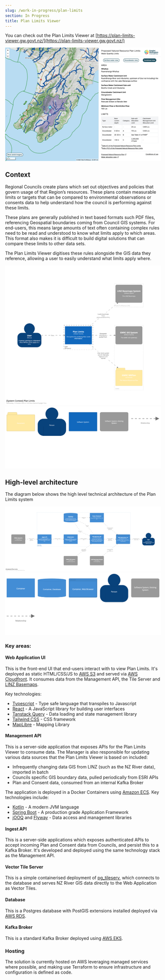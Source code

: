 ```yaml
---
slug: /work-in-progress/plan-limits
section: In Progress
title: Plan Limits Viewer
---
```


You can check out the Plan Limits Viewer at [https://plan-limits-viewer.gw.govt.nz/](https://plan-limits-viewer.gw.govt.nz/)

![A screenshot of the Plan Limits Viewer](./plan-limits-viewer-screenshot.png)

## Context

Regional Councils create plans which set out objectives and policies that govern usage of that Region’s resources. These plans contain measurable limits or targets that can be compared to environmental observations or consents data to help understand how the council is performing against these limits.

These plans are generally published in text based formats such PDF files, referencing Geospatial boundaries coming from Council GIS systems. For end-users, this means large amounts of text often containing complex rules need to be read and understood to know what limits apply to which areas. This format also makes it is difficult to build digital solutions that can compare these limits to other data sets.

The Plan Limits Viewer digitises these rules alongside the GIS data they reference, allowing a user to easily understand what limits apply where.

![Context Diagram](./structurizr-1-SystemContext.png)
![Context Key](./structurizr-1-SystemContext-key.png)

## High-level architecture
The diagram below shows the high level technical architecture of the Plan Limits system

![Containers Diagram](./structurizr-1-SystemContainers.png)
![Containers Key](./structurizr-1-SystemContainers-key.png)

### Key areas:

#### Web Application UI

This is the front-end UI that end-users interact with to view Plan Limits. It's deployed as static HTML/CSS/JS to [AWS S3](https://aws.amazon.com/s3) and served via [AWS Cloudfront](https://www.amazonaws.cn/en/cloudfront/). It consumes data from the Management API, the Tile Server and [LINZ Basemaps](https://basemaps.linz.govt.nz/).

Key technologies:
* [Typescript](https://www.typescriptlang.org/) - Type safe language that transpiles to Javascript
* [React](https://reactjs.org/) - A JavaScript library for building user interfaces
* [Tanstack Query](https://tanstack.com/query/v4/) - Data loading and state management library
* [Tailwind CSS](https://tailwindcss.com/) - CSS framework
* [MapLibre](https://maplibre.org/projects/) - Mapping Library

#### Management API
This is a server-side application that exposes APIs for the Plan Limits Viewer to consume data. The Manager is also responsible for updating various data sources that the Plan Limits Viewer is based on included:
- Infrequently changing data GIS from LINZ (such as the NZ River data), imported in batch
- Councils specific GIS boundary data, pulled periodically from ESRI APIs
- Plan and Consent data, consumed from an internal Kafka Broker

The application is deployed in a Docker Containers using [Amazon ECS](https://aws.amazon.com/ecs/). Key technologies include:
* [Kotlin](https://kotlinlang.org/) - A modern JVM language
* [Spring Boot](https://spring.io/projects/spring-boot) - A production grade Application Framework
* [jOOQ](https://www.jooq.org/) and [Flyway](https://flywaydb.org/) - Data access and management libraries

#### Ingest API
This is a server-side applications which exposes authenticated APIs to accept incoming Plan and Consent data from Councils, and persist this to a Kafka Broker. It's developed and deployed using the same technology stack as the Management API.

#### Vector Tile Server
This is a simple containerised deployment of [pg_tileserv](https://github.com/CrunchyData/pg_tileserv), which connects to the database and serves NZ River GIS data directly to the Web Application as Vector Tiles.

#### Database
This is a Postgres database with PostGIS extensions installed deployed via [AWS RDS](https://aws.amazon.com/rds/).

#### Kafka Broker
This is a standard Kafka Broker deployed using [AWS EKS](https://aws.amazon.com/eks/).

### Hosting
The solution is currently hosted on AWS leveraging managed services where possible, and making use Terraform to ensure infrastructure and configuration is defined as code.
